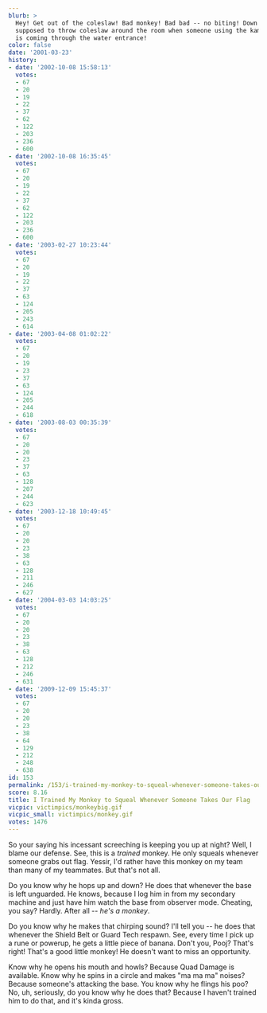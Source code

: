 ```yaml
---
blurb: >
  Hey! Get out of the coleslaw! Bad monkey! Bad bad -- no biting! Down! You're only
  supposed to throw coleslaw around the room when someone using the kamakazi powerup
  is coming through the water entrance!
color: false
date: '2001-03-23'
history:
- date: '2002-10-08 15:58:13'
  votes:
  - 67
  - 20
  - 19
  - 22
  - 37
  - 62
  - 122
  - 203
  - 236
  - 600
- date: '2002-10-08 16:35:45'
  votes:
  - 67
  - 20
  - 19
  - 22
  - 37
  - 62
  - 122
  - 203
  - 236
  - 600
- date: '2003-02-27 10:23:44'
  votes:
  - 67
  - 20
  - 19
  - 22
  - 37
  - 63
  - 124
  - 205
  - 243
  - 614
- date: '2003-04-08 01:02:22'
  votes:
  - 67
  - 20
  - 19
  - 23
  - 37
  - 63
  - 124
  - 205
  - 244
  - 618
- date: '2003-08-03 00:35:39'
  votes:
  - 67
  - 20
  - 20
  - 23
  - 37
  - 63
  - 128
  - 207
  - 244
  - 623
- date: '2003-12-18 10:49:45'
  votes:
  - 67
  - 20
  - 20
  - 23
  - 38
  - 63
  - 128
  - 211
  - 246
  - 627
- date: '2004-03-03 14:03:25'
  votes:
  - 67
  - 20
  - 20
  - 23
  - 38
  - 63
  - 128
  - 212
  - 246
  - 631
- date: '2009-12-09 15:45:37'
  votes:
  - 67
  - 20
  - 20
  - 23
  - 38
  - 64
  - 129
  - 212
  - 248
  - 638
id: 153
permalink: /153/i-trained-my-monkey-to-squeal-whenever-someone-takes-our-flag/
score: 8.16
title: I Trained My Monkey to Squeal Whenever Someone Takes Our Flag
vicpic: victimpics/monkeybig.gif
vicpic_small: victimpics/monkey.gif
votes: 1476
---
```


So your saying his incessant screeching is keeping you up at night?
Well, I blame our defense. See, this is a *trained* monkey. He only
squeals whenever someone grabs out flag. Yessir, I'd rather have this
monkey on my team than many of my teammates. But that's not all.

Do you know why he hops up and down? He does that whenever the base is
left unguarded. He knows, because I log him in from my secondary machine
and just have him watch the base from observer mode. Cheating, you say?
Hardly. After all -- *he's a monkey*.

Do you know why he makes that chirping sound? I'll tell you -- he does
that whenever the Shield Belt or Guard Tech respawn. See, every time I
pick up a rune or powerup, he gets a little piece of banana. Don't you,
Pooj? That's right! That's a good little monkey! He doesn't want to miss
an opportunity.

Know why he opens his mouth and howls? Because Quad Damage is available.
Know why he spins in a circle and makes "ma ma ma" noises? Because
someone's attacking the base. You know why he flings his poo? No, uh,
seriously, do you know why he does that? Because I haven't trained him
to do that, and it's kinda gross.